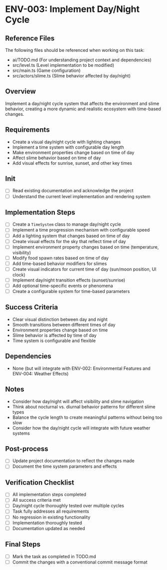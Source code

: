 # ENV-003: Implement Day/Night Cycle

## Reference Files
The following files should be referenced when working on this task:
- ai/TODO.md (For understanding project context and dependencies)
- src/level.ts (Level implementation to be modified)
- src/main.ts (Game configuration)
- src/actors/slime.ts (Slime behavior affected by day/night)

## Overview
Implement a day/night cycle system that affects the environment and slime behavior, creating a more dynamic and realistic ecosystem with time-based changes.

## Requirements
- Create a visual day/night cycle with lighting changes
- Implement a time system with configurable day length
- Make environment properties change based on time of day
- Affect slime behavior based on time of day
- Add visual effects for sunrise, sunset, and other key times

## Init
- [ ] Read existing documentation and acknowledge the project
- [ ] Understand the current level implementation and rendering system

## Implementation Steps
- [ ] Create a `TimeSystem` class to manage day/night cycle
- [ ] Implement a time progression mechanism with configurable speed
- [ ] Add a lighting system that changes based on time of day
- [ ] Create visual effects for the sky that reflect time of day
- [ ] Implement environment property changes based on time (temperature, visibility)
- [ ] Modify food spawn rates based on time of day
- [ ] Add time-based behavior modifiers for slimes
- [ ] Create visual indicators for current time of day (sun/moon position, UI clock)
- [ ] Implement day/night transition effects (sunset/sunrise)
- [ ] Add optional time-specific events or phenomena
- [ ] Create a configurable system for time-based parameters

## Success Criteria
- Clear visual distinction between day and night
- Smooth transitions between different times of day
- Environment properties change based on time
- Slime behavior is affected by time of day
- Time system is configurable and flexible

## Dependencies
- None (but will integrate with ENV-002: Environmental Features and ENV-004: Weather Effects)

## Notes
- Consider how day/night will affect visibility and slime navigation
- Think about nocturnal vs. diurnal behavior patterns for different slime types
- Balance the cycle length to create meaningful patterns without being too slow
- Consider how the day/night cycle will integrate with future weather systems

## Post-process
- [ ] Update project documentation to reflect the changes made
- [ ] Document the time system parameters and effects

## Verification Checklist
- [ ] All implementation steps completed
- [ ] All success criteria met
- [ ] Day/night cycle thoroughly tested over multiple cycles
- [ ] Task fully addresses all requirements
- [ ] No regression in existing functionality
- [ ] Implementation thoroughly tested
- [ ] Documentation updated as needed

## Final Steps
- [ ] Mark the task as completed in TODO.md
- [ ] Commit the changes with a conventional commit message format 